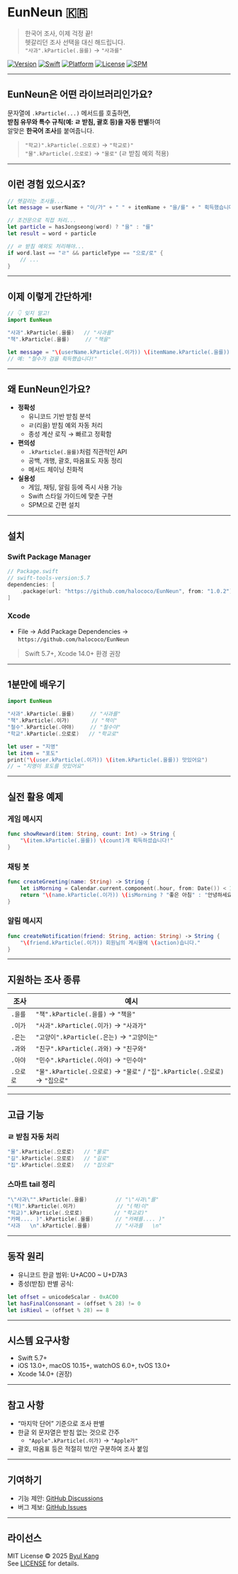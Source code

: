 # EunNeun 🇰🇷

> 한국어 조사, 이제 걱정 끝!  
> 헷갈리던 조사 선택을 대신 해드립니다.  
> `"사과".kParticle(.을를)` → `"사과를"` 

[![Version](https://img.shields.io/badge/version-1.0.2-blue.svg)](https://github.com/halococo/EunNeun/releases)
[![Swift](https://img.shields.io/badge/Swift-5.7%2B-orange.svg)](https://swift.org)
[![Platform](https://img.shields.io/badge/Platform-iOS%2013%2B%20|%20macOS%2010.15%2B%20|%20watchOS%206%2B%20|%20tvOS%2013%2B-lightgrey.svg)](https://developer.apple.com)
[![License](https://img.shields.io/badge/License-MIT-blue.svg)](LICENSE)
[![SPM](https://img.shields.io/badge/SPM-Compatible-brightgreen.svg)](https://swift.org/package-manager)

---

## EunNeun은 어떤 라이브러리인가요?

문자열에 `.kParticle(...)` 메서드를 호출하면,  
**받침 유무와 특수 규칙(예: ㄹ 받침, 괄호 등)을 자동 판별**하여  
알맞은 **한국어 조사**를 붙여줍니다.

> `"학교)".kParticle(.으로로)` → `"학교로)"`  
> `"물".kParticle(.으로로)` → `"물로"` (ㄹ 받침 예외 적용)

---

## 이런 경험 있으시죠?

```swift
// 헷갈리는 조사들...
let message = userName + "이/가" + " " + itemName + "을/를" + " 획득했습니다!"

// 조건문으로 직접 처리...
let particle = hasJongseong(word) ? "을" : "를"
let result = word + particle

// ㄹ 받침 예외도 처리해야...
if word.last == "ㄹ" && particleType == "으로/로" {
    // ...
}
```

---

## 이제 이렇게 간단하게!

```swift
// 👇 잊지 말고!
import EunNeun

"사과".kParticle(.을를)   // "사과를"
"책".kParticle(.을를)     // "책을"

let message = "\(userName.kParticle(.이가)) \(itemName.kParticle(.을를)) 획득했습니다!"
// 예: "철수가 검을 획득했습니다!"
```

---

## 왜 EunNeun인가요?

- **정확성**
  - 유니코드 기반 받침 분석
  - ㄹ(리을) 받침 예외 자동 처리
  - 종성 계산 로직 → 빠르고 정확함
- **편의성**
  - `.kParticle(.을를)`처럼 직관적인 API
  - 공백, 개행, 괄호, 따옴표도 자동 정리
  - 메서드 체이닝 친화적
- **실용성**
  - 게임, 채팅, 알림 등에 즉시 사용 가능
  - Swift 스타일 가이드에 맞춘 구현
  - SPM으로 간편 설치

---

## 설치

### Swift Package Manager

```swift
// Package.swift
// swift-tools-version:5.7
dependencies: [
    .package(url: "https://github.com/halococo/EunNeun", from: "1.0.2")
]
```

### Xcode
- File → Add Package Dependencies →  
  `https://github.com/halococo/EunNeun`

> Swift 5.7+, Xcode 14.0+ 환경 권장

---

## 1분만에 배우기

```swift
import EunNeun

"사과".kParticle(.을를)     // "사과를"
"책".kParticle(.이가)       // "책이"
"철수".kParticle(.아야)     // "철수야"
"학교".kParticle(.으로로)   // "학교로"

let user = "지영"
let item = "포도"
print("\(user.kParticle(.이가)) \(item.kParticle(.을를)) 맛있어요")
// → "지영이 포도를 맛있어요"
```

---

## 실전 활용 예제

### 게임 메시지
```swift
func showReward(item: String, count: Int) -> String {
    "\(item.kParticle(.을를)) \(count)개 획득하셨습니다!"
}
```

### 채팅 봇
```swift
func createGreeting(name: String) -> String {
    let isMorning = Calendar.current.component(.hour, from: Date()) < 12
    return "\(name.kParticle(.이가)) \(isMorning ? "좋은 아침" : "안녕하세요")!"
}
```

### 알림 메시지
```swift
func createNotification(friend: String, action: String) -> String {
    "\(friend.kParticle(.이가)) 회원님의 게시물에 \(action)습니다."
}
```

---

## 지원하는 조사 종류

| 조사 | 예시 |
|------|------|
| `.을를` | `"책".kParticle(.을를)` → `"책을"` |
| `.이가` | `"사과".kParticle(.이가)` → `"사과가"` |
| `.은는` | `"고양이".kParticle(.은는)` → `"고양이는"` |
| `.과와` | `"친구".kParticle(.과와)` → `"친구와"` |
| `.아야` | `"민수".kParticle(.아야)` → `"민수야"` |
| `.으로로` | `"물".kParticle(.으로로)` → `"물로"` / `"집".kParticle(.으로로)` → `"집으로"` |

---

## 고급 기능

### ㄹ 받침 자동 처리
```swift
"물".kParticle(.으로로)   // "물로"
"길".kParticle(.으로로)   // "길로"
"집".kParticle(.으로로)   // "집으로"
```

### 스마트 tail 정리
```swift
"\"사과\"".kParticle(.을를)         // "\"사과\"를"
"(책)".kParticle(.이가)             // "(책)이"
"학교)".kParticle(.으로로)          // "학교로)"
"카페.... )".kParticle(.을를)       // "카페를.... )"
"사과   \n".kParticle(.을를)        // "사과를   \n"
```

---

## 동작 원리

- 유니코드 한글 범위: U+AC00 ~ U+D7A3
- 종성(받침) 판별 공식:

```swift
let offset = unicodeScalar - 0xAC00
let hasFinalConsonant = (offset % 28) != 0
let isRieul = (offset % 28) == 8
```

---

## 시스템 요구사항

- Swift 5.7+
- iOS 13.0+, macOS 10.15+, watchOS 6.0+, tvOS 13.0+
- Xcode 14.0+ (권장)

---

## 참고 사항

- “마지막 단어” 기준으로 조사 판별
- 한글 외 문자열은 받침 없는 것으로 간주
  - `"Apple".kParticle(.이가)` → `"Apple가"`
- 괄호, 따옴표 등은 적절히 밖/안 구분하여 조사 붙임

---

## 기여하기

- 기능 제안: [GitHub Discussions](https://github.com/halococo/EunNeun/discussions)
- 버그 제보: [GitHub Issues](https://github.com/halococo/EunNeun/issues)

---

## 라이선스

MIT License © 2025 [Byul Kang](mailto:halococoa@gmail.com)  
See [LICENSE](./LICENSE) for details.
